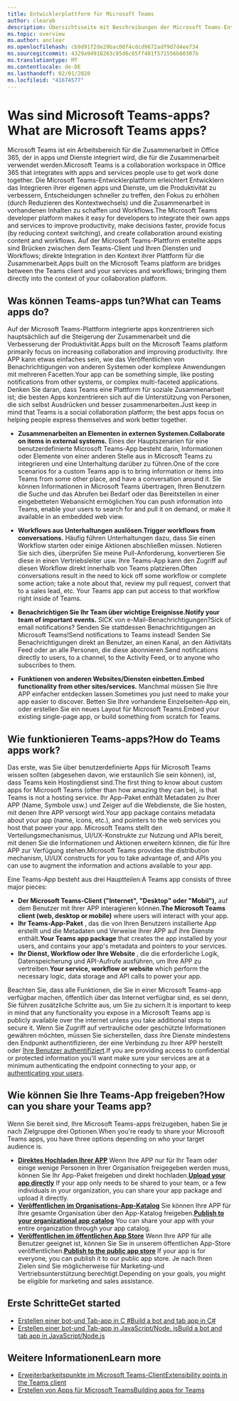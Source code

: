 ```yaml
---
title: Entwicklerplattform für Microsoft Teams
author: clearab
description: Übersichtsseite mit Beschreibungen der Microsoft Teams-Entwicklerplattform und erste Schritte beim Erstellen von Apps für Microsoft Teams.
ms.topic: overview
ms.author: anclear
ms.openlocfilehash: cb9d91f2de29bac00f4cdcd9672adf9d7d4ee734
ms.sourcegitcommit: 4329a94918263c85d6c65ff401f571556b80307b
ms.translationtype: MT
ms.contentlocale: de-DE
ms.lasthandoff: 02/01/2020
ms.locfileid: "41674577"
---
```

# <a name="what-are-microsoft-teams-apps"></a><span data-ttu-id="f650d-103">Was sind Microsoft Teams-apps?</span><span class="sxs-lookup"><span data-stu-id="f650d-103">What are Microsoft Teams apps?</span></span>

<span data-ttu-id="f650d-104">Microsoft Teams ist ein Arbeitsbereich für die Zusammenarbeit in Office 365, der in apps und Dienste integriert wird, die für die Zusammenarbeit verwendet werden.</span><span class="sxs-lookup"><span data-stu-id="f650d-104">Microsoft Teams is a collaboration workspace in Office 365 that integrates with apps and services people use to get work done together.</span></span> <span data-ttu-id="f650d-105">Die Microsoft Teams-Entwicklerplattform erleichtert Entwicklern das Integrieren ihrer eigenen apps und Dienste, um die Produktivität zu verbessern, Entscheidungen schneller zu treffen, den Fokus zu erhöhen (durch Reduzieren des Kontextwechsels) und die Zusammenarbeit in vorhandenen Inhalten zu schaffen und Workflows.</span><span class="sxs-lookup"><span data-stu-id="f650d-105">The Microsoft Teams developer platform makes it easy for developers to integrate their own apps and services to improve productivity, make decisions faster, provide focus (by reducing context switching), and create collaboration around existing content and workflows.</span></span> <span data-ttu-id="f650d-106">Auf der Microsoft Teams-Plattform erstellte apps sind Brücken zwischen dem Teams-Client und Ihren Diensten und Workflows; direkte Integration in den Kontext ihrer Plattform für die Zusammenarbeit.</span><span class="sxs-lookup"><span data-stu-id="f650d-106">Apps built on the Microsoft Teams platform are bridges between the Teams client and your services and workflows; bringing them directly into the context of your collaboration platform.</span></span>

## <a name="what-can-teams-apps-do"></a><span data-ttu-id="f650d-107">Was können Teams-apps tun?</span><span class="sxs-lookup"><span data-stu-id="f650d-107">What can Teams apps do?</span></span>

<span data-ttu-id="f650d-108">Auf der Microsoft Teams-Plattform integrierte apps konzentrieren sich hauptsächlich auf die Steigerung der Zusammenarbeit und die Verbesserung der Produktivität.</span><span class="sxs-lookup"><span data-stu-id="f650d-108">Apps built on the Microsoft Teams platform primarily focus on increasing collaboration and improving productivity.</span></span> <span data-ttu-id="f650d-109">Ihre APP kann etwas einfaches sein, wie das Veröffentlichen von Benachrichtigungen von anderen Systemen oder komplexe Anwendungen mit mehreren Facetten.</span><span class="sxs-lookup"><span data-stu-id="f650d-109">Your app can be something simple, like posting notifications from other systems, or complex multi-faceted applications.</span></span> <span data-ttu-id="f650d-110">Denken Sie daran, dass Teams eine Plattform für soziale Zusammenarbeit ist; die besten Apps konzentrieren sich auf die Unterstützung von Personen, die sich selbst Ausdrücken und besser zusammenarbeiten.</span><span class="sxs-lookup"><span data-stu-id="f650d-110">Just keep in mind that Teams is a social collaboration platform; the best apps focus on helping people express themselves and work better together.</span></span>

* <span data-ttu-id="f650d-111">**Zusammenarbeiten an Elementen in externen Systemen.**</span><span class="sxs-lookup"><span data-stu-id="f650d-111">**Collaborate on items in external systems.**</span></span> <span data-ttu-id="f650d-112">Eines der Hauptszenarien für eine benutzerdefinierte Microsoft Teams-App besteht darin, Informationen oder Elemente von einer anderen Stelle aus in Microsoft Teams zu integrieren und eine Unterhaltung darüber zu führen.</span><span class="sxs-lookup"><span data-stu-id="f650d-112">One of the core scenarios for a custom Teams app is to bring information or items into Teams from some other place, and have a conversation around it.</span></span> <span data-ttu-id="f650d-113">Sie können Informationen in Microsoft Teams übertragen, Ihren Benutzern die Suche und das Abrufen bei Bedarf oder das Bereitstellen in einer eingebetteten Webansicht ermöglichen.</span><span class="sxs-lookup"><span data-stu-id="f650d-113">You can push information into Teams, enable your users to search for and pull it on demand, or make it available in an embedded web view.</span></span>

* <span data-ttu-id="f650d-114">**Workflows aus Unterhaltungen auslösen.**</span><span class="sxs-lookup"><span data-stu-id="f650d-114">**Trigger workflows from conversations.**</span></span> <span data-ttu-id="f650d-115">Häufig führen Unterhaltungen dazu, dass Sie einen Workflow starten oder einige Aktionen abschließen müssen. Notieren Sie sich dies, überprüfen Sie meine Pull-Anforderung, konvertieren Sie diese in einen Vertriebsleiter usw. Ihre Teams-App kann den Zugriff auf diesen Workflow direkt innerhalb von Teams platzieren.</span><span class="sxs-lookup"><span data-stu-id="f650d-115">Often conversations result in the need to kick off some workflow or complete some action; take a note about that, review my pull request, convert that to a sales lead, etc. Your Teams app can put access to that workflow right inside of Teams.</span></span>

* <span data-ttu-id="f650d-116">**Benachrichtigen Sie Ihr Team über wichtige Ereignisse.**</span><span class="sxs-lookup"><span data-stu-id="f650d-116">**Notify your team of important events.**</span></span> <span data-ttu-id="f650d-117">SICK von e-Mail-Benachrichtigungen?</span><span class="sxs-lookup"><span data-stu-id="f650d-117">Sick of email notifications?</span></span> <span data-ttu-id="f650d-118">Senden Sie stattdessen Benachrichtigungen an Microsoft Teams!</span><span class="sxs-lookup"><span data-stu-id="f650d-118">Send notifications to Teams instead!</span></span> <span data-ttu-id="f650d-119">Senden Sie Benachrichtigungen direkt an Benutzer, an einen Kanal, an den Aktivitäts Feed oder an alle Personen, die diese abonnieren.</span><span class="sxs-lookup"><span data-stu-id="f650d-119">Send notifications directly to users, to a channel, to the Activity Feed, or to anyone who subscribes to them.</span></span>

* <span data-ttu-id="f650d-120">**Funktionen von anderen Websites/Diensten einbetten.**</span><span class="sxs-lookup"><span data-stu-id="f650d-120">**Embed functionality from other sites/services.**</span></span> <span data-ttu-id="f650d-121">Manchmal müssen Sie Ihre APP einfacher entdecken lassen.</span><span class="sxs-lookup"><span data-stu-id="f650d-121">Sometimes you just need to make your app easier to discover.</span></span> <span data-ttu-id="f650d-122">Betten Sie Ihre vorhandene Einzelseiten-App ein, oder erstellen Sie ein neues Layout für Microsoft Teams.</span><span class="sxs-lookup"><span data-stu-id="f650d-122">Embed your existing single-page app, or build something from scratch for Teams.</span></span>

## <a name="how-do-teams-apps-work"></a><span data-ttu-id="f650d-123">Wie funktionieren Teams-apps?</span><span class="sxs-lookup"><span data-stu-id="f650d-123">How do Teams apps work?</span></span>

<span data-ttu-id="f650d-124">Das erste, was Sie über benutzerdefinierte Apps für Microsoft Teams wissen sollten (abgesehen davon, wie erstaunlich Sie sein können), ist, dass Teams kein Hostingdienst sind.</span><span class="sxs-lookup"><span data-stu-id="f650d-124">The first thing to know about custom apps for Microsoft Teams (other than how amazing they can be), is that Teams is not a hosting service.</span></span> <span data-ttu-id="f650d-125">Ihr App-Paket enthält Metadaten zu Ihrer APP (Name, Symbole usw.) und Zeiger auf die Webdienste, die Sie hosten, mit denen Ihre APP versorgt wird.</span><span class="sxs-lookup"><span data-stu-id="f650d-125">Your app package contains metadata about your app (name, icons, etc.), and pointers to the web services you host that power your app.</span></span> <span data-ttu-id="f650d-126">Microsoft Teams stellt den Verteilungsmechanismus, UI/UX-Konstrukte zur Nutzung und APIs bereit, mit denen Sie die Informationen und Aktionen erweitern können, die für Ihre APP zur Verfügung stehen.</span><span class="sxs-lookup"><span data-stu-id="f650d-126">Microsoft Teams provides the distribution mechanism, UI/UX constructs for you to take advantage of, and APIs you can use to augment the information and actions available to your app.</span></span>

<span data-ttu-id="f650d-127">Eine Teams-App besteht aus drei Hauptteilen:</span><span class="sxs-lookup"><span data-stu-id="f650d-127">A Teams app consists of three major pieces:</span></span>

* <span data-ttu-id="f650d-128">**Der Microsoft Teams-Client ("Internet", "Desktop" oder "Mobil"),** auf dem Benutzer mit Ihrer APP interagieren können.</span><span class="sxs-lookup"><span data-stu-id="f650d-128">**The Microsoft Teams client (web, desktop or mobile)** where users will interact with your app.</span></span>
* <span data-ttu-id="f650d-129">**Ihr Teams-App-Paket** , das die von Ihren Benutzern installierte App erstellt und die Metadaten und Verweise Ihrer APP auf ihre Dienste enthält.</span><span class="sxs-lookup"><span data-stu-id="f650d-129">**Your Teams app package** that creates the app installed by your users, and contains your app's metadata and pointers to your services.</span></span>
* <span data-ttu-id="f650d-130">**Ihr Dienst, Workflow oder Ihre Website** , die die erforderliche Logik, Datenspeicherung und API-Aufrufe ausführen, um Ihre APP zu vertreiben.</span><span class="sxs-lookup"><span data-stu-id="f650d-130">**Your service, workflow or website** which perform the necessary logic, data storage and API calls to power your app.</span></span>

<span data-ttu-id="f650d-131">Beachten Sie, dass alle Funktionen, die Sie in einer Microsoft Teams-app verfügbar machen, öffentlich über das Internet verfügbar sind, es sei denn, Sie führen zusätzliche Schritte aus, um Sie zu sichern.</span><span class="sxs-lookup"><span data-stu-id="f650d-131">It is important to keep in mind that any functionality you expose in a Microsoft Teams app is publicly available over the internet unless you take additional steps to secure it.</span></span> <span data-ttu-id="f650d-132">Wenn Sie Zugriff auf vertrauliche oder geschützte Informationen gewähren möchten, müssen Sie sicherstellen, dass ihre Dienste mindestens den Endpunkt authentifizieren, der eine Verbindung zu Ihrer APP herstellt oder [Ihre Benutzer authentifiziert](~/concepts/authentication/authentication.md).</span><span class="sxs-lookup"><span data-stu-id="f650d-132">If you are providing access to confidential or protected information you'll want make sure your services are at a minimum authenticating the endpoint connecting to your app, or [authenticating your users](~/concepts/authentication/authentication.md).</span></span>

## <a name="how-can-you-share-your-teams-app"></a><span data-ttu-id="f650d-133">Wie können Sie Ihre Teams-App freigeben?</span><span class="sxs-lookup"><span data-stu-id="f650d-133">How can you share your Teams app?</span></span>

<span data-ttu-id="f650d-134">Wenn Sie bereit sind, Ihre Microsoft Teams-apps freizugeben, haben Sie je nach Zielgruppe drei Optionen.</span><span class="sxs-lookup"><span data-stu-id="f650d-134">When you're ready to share your Microsoft Teams apps, you have three options depending on who your target audience is.</span></span>

* <span data-ttu-id="f650d-135">**[Direktes Hochladen Ihrer APP](~/concepts/deploy-and-publish/apps-upload.md)** Wenn Ihre APP nur für Ihr Team oder einige wenige Personen in Ihrer Organisation freigegeben werden muss, können Sie Ihr App-Paket freigeben und direkt hochladen.</span><span class="sxs-lookup"><span data-stu-id="f650d-135">**[Upload your app directly](~/concepts/deploy-and-publish/apps-upload.md)** If your app only needs to be shared to your team, or a few individuals in your organization, you can share your app package and upload it directly.</span></span>
* <span data-ttu-id="f650d-136">**[Veröffentlichen im Organisations-App-Katalog](~/concepts/deploy-and-publish/apps-publish.md)** Sie können Ihre APP für Ihre gesamte Organisation über den App-Katalog freigeben.</span><span class="sxs-lookup"><span data-stu-id="f650d-136">**[Publish to your organizational app catalog](~/concepts/deploy-and-publish/apps-publish.md)** You can share your app with your entire organization through your app catalog.</span></span>
* <span data-ttu-id="f650d-137">**[Veröffentlichen im öffentlichen App Store](~/concepts/deploy-and-publish/apps-publish.md)** Wenn Ihre APP für alle Benutzer geeignet ist, können Sie Sie in unserem öffentlichen App-Store veröffentlichen.</span><span class="sxs-lookup"><span data-stu-id="f650d-137">**[Publish to the public app store](~/concepts/deploy-and-publish/apps-publish.md)** If your app is for everyone, you can publish it to our public app store.</span></span> <span data-ttu-id="f650d-138">Je nach Ihren Zielen sind Sie möglicherweise für Marketing-und Vertriebsunterstützung berechtigt.</span><span class="sxs-lookup"><span data-stu-id="f650d-138">Depending on your goals, you might be eligible for marketing and sales assistance.</span></span>

## <a name="get-started"></a><span data-ttu-id="f650d-139">Erste Schritte</span><span class="sxs-lookup"><span data-stu-id="f650d-139">Get started</span></span>

* [<span data-ttu-id="f650d-140">Erstellen einer bot-und Tab-app in C #</span><span class="sxs-lookup"><span data-stu-id="f650d-140">Build a bot and tab app in C#</span></span>](~/tutorials/get-started-dotnet-app-studio.md)
* [<span data-ttu-id="f650d-141">Erstellen einer bot-und Tab-app in JavaScript/Node. js</span><span class="sxs-lookup"><span data-stu-id="f650d-141">Build a bot and tab app in JavaScript/Node.js</span></span>](~/tutorials/get-started-nodejs-app-studio.md)

## <a name="learn-more"></a><span data-ttu-id="f650d-142">Weitere Informationen</span><span class="sxs-lookup"><span data-stu-id="f650d-142">Learn more</span></span>

* [<span data-ttu-id="f650d-143">Erweiterbarkeitspunkte im Microsoft Teams-Client</span><span class="sxs-lookup"><span data-stu-id="f650d-143">Extensibility points in the Teams client</span></span>](~/concepts/extensibility-points.md)
* [<span data-ttu-id="f650d-144">Erstellen von Apps für Microsoft Teams</span><span class="sxs-lookup"><span data-stu-id="f650d-144">Building apps for Teams</span></span>](~/concepts/building-an-app.md)
